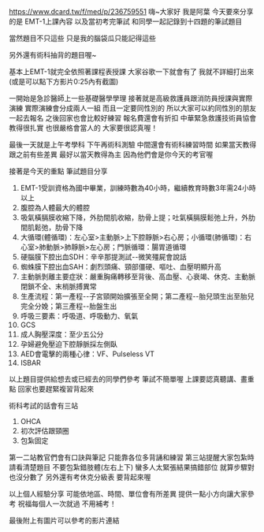 https://www.dcard.tw/f/med/p/236759551
嗨~大家好
我是阿葉
今天要來分享的是
EMT-1上課內容
以及當初考完筆試
和同學一起記錄到十四題的筆試題目

當然題目不只這些
只是我的腦袋瓜只能記得這些

另外還有術科抽背的題目喔~

基本上EMT-1就完全依照著課程表授課
大家谷歌一下就會有了
我就不詳細打出來
(或是可以點下方影片0:25內有截圖)

一開始是急診醫師上一些基礎醫學學理
接著就是高級救護員跟消防員授課與實際演練
實際演練會分成兩人一組
而且一定要同性別的
所以大家可以約同性別的朋友一起去報名
之後回家也會比較好練習
報名費還會有折扣
中華緊急救護技術員協會教得很扎實
也很嚴格會當人的
大家要很認真喔！

最後一天就是上午考學科
下午再術科測驗
中間還會有術科練習時間
如果當天教得跟之前有些差異
最好以當天教得為主
因為他們會是你今天的考官喔

接著是今天的重點
筆試題目分享
1.  EMT-1受訓資格為國中畢業，訓練時數為40小時，繼續教育時數3年需24小時以上
2.  腹腔為人體最大的體腔
3.  吸氣橫膈膜收縮下降，外肋間肌收縮，肋骨上提；吐氣橫膈膜鬆弛上升，外肋間肌鬆弛，肋骨下降
4.  大循環(體循環)：左心室>主動脈>上下腔靜脈>右心房；小循環(肺循環)：右心室>肺動脈>肺靜脈>左心房；門脈循環：腸胃道循環
5.  硬腦膜下腔出血SDH：辛辛那提測試--微笑殭屍會說話
6.  蜘蛛膜下腔出血SAH：劇烈頭痛、頸部僵硬、嘔吐、血壓明顯升高
7.  主動脈剝離主要症狀：嚴重胸痛轉移至背後、高血壓、心衰竭、休克、主動脈閉鎖不全、末梢脈搏異常
8.  生產流程：第一產程--子宮頸開始擴張至全開；第二產程--胎兒頭生出至胎兒完全分娩；第三產程--胎盤生出
9.  呼吸三要素：呼吸道、呼吸動力、氧氣
10.  GCS
11.  成人胸壓深度：至少五公分
12.  孕婦避免壓迫下腔靜脈採左側臥
13.  AED會電擊的兩種心律：VF、Pulseless VT
14.  ISBAR

以上題目提供給想去或已經去的同學們參考
筆試不簡單喔
上課要認真聽講、畫重點
回家也要趕緊複習背起來

術科考試的話會有三站
1.	OHCA
2.	初次評估跟頸圈
3.	包紮固定

第一二站教官們會有口訣與筆記
只能靠各位多背誦和練習
第三站提醒大家包紮時請看清楚題目
不要包紮錯肢體(左右上下)
蠻多人太緊張結果搞錯部位
就算步驟對也沒分數了
另外還有考休克分級表
要背起來喔

以上個人經驗分享
可能依地區、時間、單位會有所差異
提供一點小方向讓大家參考
祝福每個人一次就過
不用補考！

最後附上有圖片可以參考的影片連結
